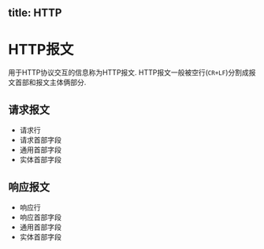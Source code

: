 title: HTTP
---
# HTTP报文
用于HTTP协议交互的信息称为HTTP报文. HTTP报文一般被空行(`CR+LF`)分割成报文首部和报文主体俩部分.

## 请求报文
* 请求行	
* 请求首部字段
* 通用首部字段
* 实体首部字段


## 响应报文
* 响应行	
* 响应首部字段
* 通用首部字段
* 实体首部字段